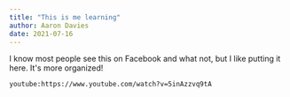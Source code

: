 ```yaml
---
title: "This is me learning"
author: Aaron Davies
date: 2021-07-16 
---
```


I know most people see this on Facebook and what not, but I like putting it here. It's more organized!

`youtube:https://www.youtube.com/watch?v=5inAzzvq9tA`